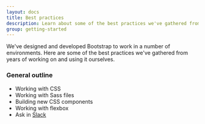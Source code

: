 ```yaml
---
layout: docs
title: Best practices
description: Learn about some of the best practices we've gathered from years of working on and using Bootstrap.
group: getting-started
---
```


We've designed and developed Bootstrap to work in a number of environments. Here are some of the best practices we've gathered from years of working on and using it ourselves.

### General outline

- Working with CSS
- Working with Sass files
- Building new CSS components
- Working with flexbox
- Ask in [Slack](https://bootstrap-slack.herokuapp.com/)
